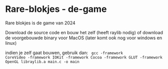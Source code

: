 # Rare-blokjes - de-game

Rare blokjes is de game van 2024

Download de source code en bouw het zelf (heeft raylib nodig) of download de voorgebouwde binary voor MacOS (later komt ook nog voor windows en linux)

indien je zelf gaat bouwen, gebruik dan: <code> gcc -framework CoreVideo -framework IOKit -framework Cocoa -framework GLUT -framework OpenGL libraylib.a main.c -o main </code>
